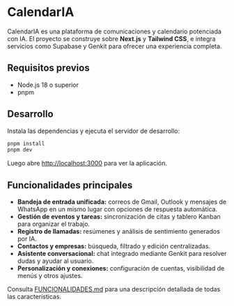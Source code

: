 # CalendarIA

CalendarIA es una plataforma de comunicaciones y calendario potenciada con IA. El proyecto se construye sobre **Next.js** y **Tailwind CSS**, e integra servicios como Supabase y Genkit para ofrecer una experiencia completa.

## Requisitos previos

- Node.js 18 o superior
- pnpm

## Desarrollo

Instala las dependencias y ejecuta el servidor de desarrollo:

```bash
pnpm install
pnpm dev
```

Luego abre [http://localhost:3000](http://localhost:3000) para ver la aplicación.

## Funcionalidades principales

- **Bandeja de entrada unificada:** correos de Gmail, Outlook y mensajes de WhatsApp en un mismo lugar con opciones de respuesta automática.
- **Gestión de eventos y tareas:** sincronización de citas y tablero Kanban para organizar el trabajo.
- **Registro de llamadas:** resúmenes y análisis de sentimiento generados por IA.
- **Contactos y empresas:** búsqueda, filtrado y edición centralizadas.
- **Asistente conversacional:** chat integrado mediante Genkit para resolver dudas y ayudar al usuario.
- **Personalización y conexiones:** configuración de cuentas, visibilidad de menús y otros ajustes.

Consulta [FUNCIONALIDADES.md](./FUNCIONALIDADES.md) para una descripción detallada de todas las características.
